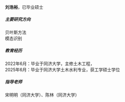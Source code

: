 **刘浩裕**，已毕业硕士

##### 主要研究方向  
贝叶斯方法 <br />
模态识别

##### 教育经历  
2022年6月：毕业于同济大学，主修土木工程，  
2025年6月：毕业于同济大学土木水利专业，获工学硕士学位

##### 指导老师
宋明明（同济大学）、陈林（同济大学）
 
